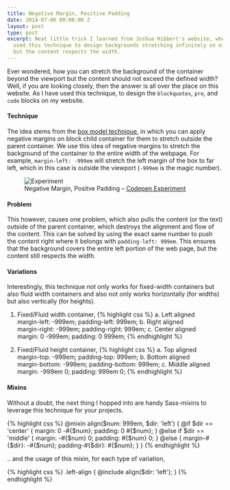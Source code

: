 ```yaml
---
title: Negative Margin, Positive Padding
date: 2014-07-06 00:00:00 Z
layout: post
type: post
excerpt: Neat little trick I learned from Joshua Hibbert's website, where he has effectively
  used this technique to design backgrounds stretching infinitely on either directions
  but the content respects the width.
---
```


Ever wondered, how you can stretch the background of the container beyond the viewport but the content should not exceed the defined width? Well, if you are looking closely, then the answer is all over the place on this website. As I have used this technique, to design the `blockquotes`, `pre`, and `code` blocks on my website.

#### Technique

The idea stems from the [box model technique](http://css-tricks.com/the-css-box-model/), in which you can apply negative margins on block child container for them to stretch outside the parent container. We use this idea of negative margins to stretch the background of the container to the entire width of the webpage. For example, `margin-left: -999em` will stretch the left margin of the box to far left, which in this case is outside the viewport (`-999em` is the magic number).

<figure>
    <img src="https://res.cloudinary.com/dw9fem4ki/image/upload/v1404648677/https_dl_kraken_io_7e3eb546529ff3421622655117b4bd51_negative-positive_s1vuna.png" alt="Experiment">
    <figcaption>Negative Margin, Positve Padding – <a href="http://codepen.io/pankajparashar/full/rEvIJ/">Codepen Experiment</a></figcaption>
</figure>

#### Problem

This however, causes one problem, which also pulls the content (or the text) outside of the parent container, which destroys the alignment and flow of the content. This can be solved by using the exact same number to push the content right where it belongs with `padding-left: 999em`. This ensures that the background covers the entire left portion of the web page, but the content still respects the width.

#### Variations

Interestingly, this technique not only works for fixed-width containers but also fluid width containers and also not only works horizontally (for widths) but also vertically (for heights).

1. Fixed/Fluid width container,
{% highlight css %}
a. Left aligned  
margin-left: -999em; padding-left: 999em;
b. Right aligned  
margin-right: -999em; padding-right: 999em;
c. Center aligned  
margin: 0 -999em; padding: 0 999em;
{% endhighlight %}

2. Fixed/Fluid height container,
{% highlight css %}
a. Top aligned  
margin-top: -999em; padding-top: 999em;
b. Bottom aligned  
margin-bottom: -999em; padding-bottom: 999em;
c. Middle aligned  
margin: -999em 0; padding: 999em 0;
{% endhighlight %}

#### Mixins

Without a doubt, the next thing I hopped into are handy Sass-mixins to leverage this technique for your projects.

{% highlight css %}
@mixin align($num: 999em, $dir: 'left') {
    @if $dir == 'center' {
        margin: 0 -#{$num};
        padding: 0 #{$num};
    }
    @else if $dir == 'middle' {
        margin: -#{$num} 0;
        padding: #{$num} 0;
    }
    @else {
        margin-#{$dir}: -#{$num};
        padding-#{$dir}: #{$num};
    }
}
{% endhighlight %}

.. and the usage of this mixin, for each type of variation,

{% highlight css %}
.left-align {
    @include align($dir: 'left');
}
{% endhighlight %}
